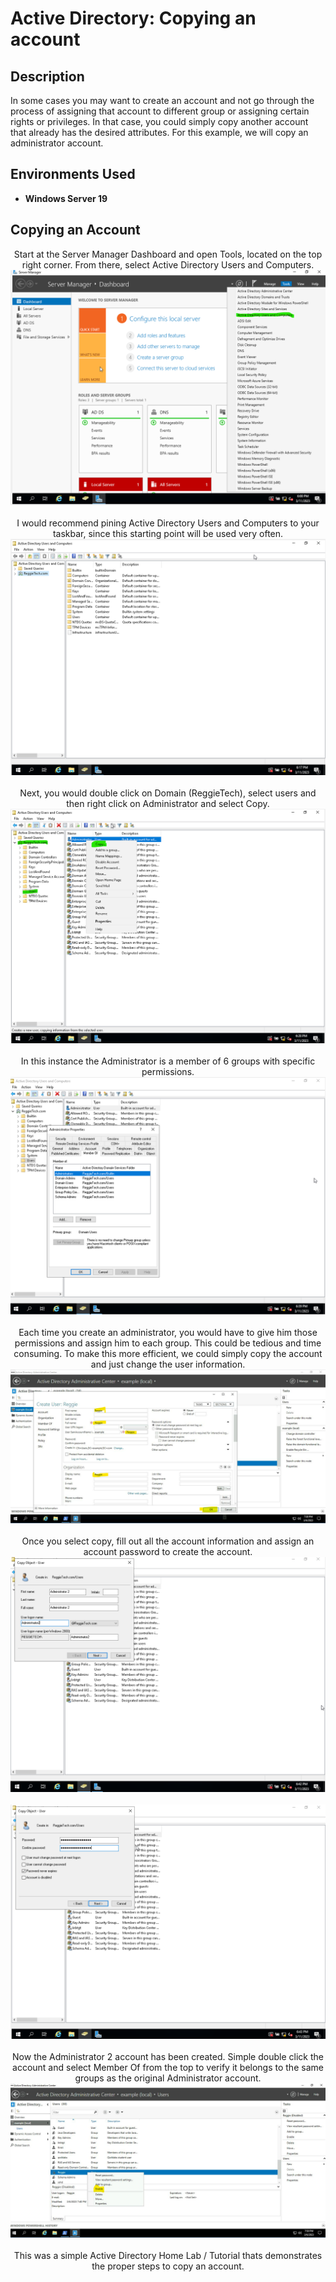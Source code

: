 <h1>Active Directory: Copying an account</h1>



<h2>Description</h2>
In some cases you may want to create an account and not go through the process of assigning that account to different group or assigning certain rights or privileges. In that case, you could simply copy another account that already has the desired attributes. For this example, we will copy an administrator account.
<br />




<h2>Environments Used </h2>

- <b>Windows Server 19</b> 

<h2>Copying an Account</h2>

<p align="center">
Start at the Server Manager Dashboard and open Tools, located on the top right corner. From there, select Active Directory Users and Computers.<br/>
<img src="https://github.com/Rastallworth1/Active-Directory-Copying-an-account/blob/main/Screenshot%201.png"/>
<br />


<br />
I would recommend pining Active Directory Users and Computers to your taskbar, since this starting point will be used very often.<br/>
<img src="https://github.com/Rastallworth1/Active-Directory-Copying-an-account/blob/main/Screenshot%202.png"/>
<br />


<br />
Next, you would double click on Domain (ReggieTech), select users and then right click on Administrator and select Copy.  <br/>
<img src="https://github.com/Rastallworth1/Active-Directory-Copying-an-account/blob/main/Screenshot%203.png"/>
<br />


<br />
In this instance the Administrator is a member of 6 groups with specific permissions.<br/>
<img src="https://github.com/Rastallworth1/Active-Directory-Copying-an-account/blob/main/Screenshot%204.png"/>
<br /> <br /> Each time you create an administrator, you would have to give him those permissions and assign him to each group. This could be tedious and time consuming. To make this more efficient, we could simply copy the account and just change the user information.<br/>
<img src="https://github.com/Rastallworth1/Active-Directory-Creating-Users/blob/main/slide%204.png"/>
<br />




<br />
Once you select copy, fill out all the account information and assign an account password to create the account.  <br/>
<img src="https://github.com/Rastallworth1/Active-Directory-Copying-an-account/blob/main/Screenshot%205%20first.png"/>
<br />
<br/>
<img src="https://github.com/Rastallworth1/Active-Directory-Copying-an-account/blob/main/Screenshot%205%20Seconf%20half.png"/>
<br />

  <br />
Now the Administrator 2 account has been created. Simple double click the account and select Member Of from the top to verify it belongs to the same groups as the original Administrator account. <br/>
<img src="https://github.com/Rastallworth1/Active-Directory-Creating-Users/blob/main/Slide%206%20Top.png"/>
<br />

  


<br />
This was a simple Active Directory Home Lab / Tutorial thats demonstrates the proper steps to copy an account.<br/>




